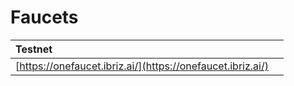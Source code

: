 # Faucets

| Testnet |  |
| :--- | :--- |
| [https://onefaucet.ibriz.ai/](https://onefaucet.ibriz.ai/) |  |

  


